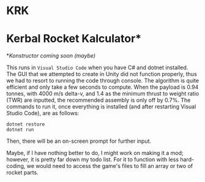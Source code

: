 # KRK
# Kerbal Rocket Kalculator*
\**Konstructor coming soon (maybe)*

This runs in `Visual Studio Code` when you have C# and dotnet installed. The GUI that we attempted to create in Unity did not function properly, thus we had to resort to running the code through console.
The algorithm is quite efficient and only take a few seconds to compute. When the payload is 0.94 tonnes, with 4000 m/s delta-v, and 1.4 as the minimum thrust to weight ratio (TWR) are inputted, the recommended assembly is only off by 0.7%.
The commands to run it, once everything is installed (and after restarting Visual Studio Code), are as follows:
```
dotnet restore
dotnet run
```
Then, there will be an on-screen prompt for further input.

Maybe, if I have nothing better to do, I might work on making it a mod; however, it is pretty far down my todo list. For it to function with less hard-coding, we would need to access the game's files to fill an array or two of rocket parts.
